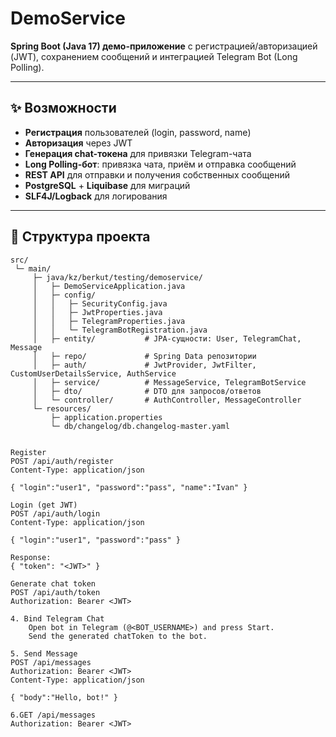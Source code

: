 # DemoService

**Spring Boot (Java 17) демо-приложение** с регистрацией/авторизацией (JWT), сохранением сообщений и интеграцией Telegram Bot (Long Polling).

---

## ✨ Возможности

- **Регистрация** пользователей (login, password, name)
- **Авторизация** через JWT
- **Генерация chat-токена** для привязки Telegram-чата
- **Long Polling-бот**: привязка чата, приём и отправка сообщений
- **REST API** для отправки и получения собственных сообщений
- **PostgreSQL** + **Liquibase** для миграций
- **SLF4J/Logback** для логирования

---

## 📁 Структура проекта

```text
src/
 └─ main/
     ├─ java/kz/berkut/testing/demoservice/
     │   ├─ DemoServiceApplication.java
     │   ├─ config/
     │   │   ├─ SecurityConfig.java
     │   │   ├─ JwtProperties.java
     │   │   ├─ TelegramProperties.java
     │   │   └─ TelegramBotRegistration.java
     │   ├─ entity/           # JPA-сущности: User, TelegramChat, Message
     │   ├─ repo/             # Spring Data репозитории
     │   ├─ auth/             # JwtProvider, JwtFilter, CustomUserDetailsService, AuthService
     │   ├─ service/          # MessageService, TelegramBotService
     │   ├─ dto/              # DTO для запросов/ответов
     │   └─ controller/       # AuthController, MessageController
     └─ resources/
         ├─ application.properties
         └─ db/changelog/db.changelog-master.yaml


Register
POST /api/auth/register
Content-Type: application/json

{ "login":"user1", "password":"pass", "name":"Ivan" }

Login (get JWT)
POST /api/auth/login
Content-Type: application/json

{ "login":"user1", "password":"pass" }

Response:
{ "token": "<JWT>" }

Generate chat token
POST /api/auth/token
Authorization: Bearer <JWT>

4. Bind Telegram Chat
    Open bot in Telegram (@<BOT_USERNAME>) and press Start.
    Send the generated chatToken to the bot.

5. Send Message
POST /api/messages
Authorization: Bearer <JWT>
Content-Type: application/json

{ "body":"Hello, bot!" }

6.GET /api/messages
Authorization: Bearer <JWT>




